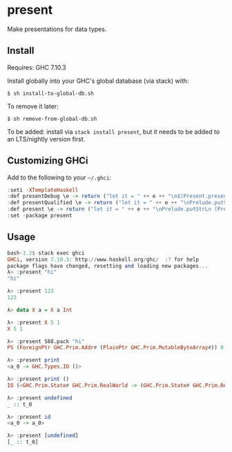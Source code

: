 present
=======

Make presentations for data types.

## Install

Requires: GHC 7.10.3

Install globally into your GHC's global database (via stack) with:

```
$ sh install-to-global-db.sh
```

To remove it later:

```
$ sh remove-from-global-db.sh
```

To be added: install via `stack install present`, but it needs to be
added to an LTS/nightly version first.

## Customizing GHCi

Add to the following to your `~/.ghci`:

``` haskell
:seti -XTemplateHaskell
:def presentDebug \e -> return ("let it = " ++ e ++ "\n$(Present.presentIt)")
:def presentQualified \e -> return ("let it = " ++ e ++ "\nPrelude.putStrLn (Present.toShow True $(Present.presentIt))")
:def present \e -> return ("let it = " ++ e ++ "\nPrelude.putStrLn (Present.toShow False $(Present.presentIt))")
:set -package present
```

## Usage

``` haskell
bash-3.2$ stack exec ghci
GHCi, version 7.10.3: http://www.haskell.org/ghc/  :? for help
package flags have changed, resetting and loading new packages...
λ> :present "hi"
"hi"

λ> :present 123
123

λ> data X a = X a Int

λ> :present X 5 1
X 5 1

λ> :present S88.pack "hi"
PS (ForeignPtr GHC.Prim.Addr# (PlainPtr GHC.Prim.MutableByteArray#)) 0 2

λ> :present print
<a_0 -> GHC.Types.IO ()>

λ> :present print ()
IO (<GHC.Prim.State# GHC.Prim.RealWorld -> (GHC.Prim.State# GHC.Prim.RealWorld, a_0)>)

λ> :present undefined
_ :: t_0

λ> :present id
<a_0 -> a_0>

λ> :present [undefined]
[_ :: t_0]

```
